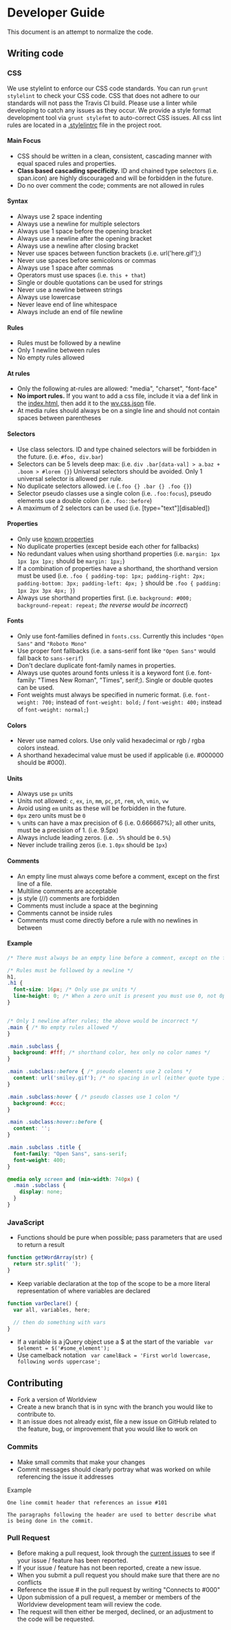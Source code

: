 # Developer Guide

This document is an attempt to normalize the code.

## Writing code

### CSS

We use stylelint to enforce our CSS code standards. You can run `grunt stylelint` to check your CSS code. CSS that does not adhere to our standards will not pass the Travis CI build. Please use a linter while developing to catch any issues as they occur. We provide a style format development tool via `grunt stylefmt` to auto-correct CSS issues. All css lint rules are located in a [.stylelintrc](https://github.com/nasa-gibs/worldview/blob/development/.stylelintrc) file in the project root.

#### Main Focus
* CSS should be written in a clean, consistent, cascading manner with equal spaced rules and properties.
* **Class based cascading specificity.** ID and chained type selectors (i.e. span.icon) are highly discouraged and will be forbidden in the future.
* Do no over comment the code; comments are not allowed in rules

#### Syntax
* Always use 2 space indenting
* Always use a newline for multiple selectors
* Always use 1 space before the opening bracket
* Always use a newline after the opening bracket
* Always use a newline after closing bracket
* Never use spaces between function brackets (i.e. url('here.gif');)
* Never use spaces before semicolons or commas
* Always use 1 space after commas
* Operators must use spaces (i.e. `this + that`)
* Single or double quotations can be used for strings
* Never use a newline between strings
* Always use lowercase
* Never leave end of line whitespace
* Always include an end of file newline

#### Rules
* Rules must be followed by a newline
* Only 1 newline between rules
* No empty rules allowed

#### At rules
* Only the following at-rules are allowed: "media", "charset", "font-face"
* **No import rules.** If you want to add a css file, include it via a def link in the [index.html](https://github.com/nasa-gibs/worldview/blob/development/web/index.html), then add it to the [wv.css.json](https://github.com/nasa-gibs/worldview/blob/master/deploy/wv.css.json) file.
* At media rules should always be on a single line and should not contain spaces between parentheses

#### Selectors
* Use class selectors. ID and type chained selectors will be forbidden in the future. (i.e. `#foo, div.bar`)
* Selectors can be 5 levels deep max: (i.e. `div .bar[data-val] > a.baz + .boom > #lorem {}`)
  Universal selectors should be avoided. Only 1 universal selector is allowed per rule.
* No duplicate selectors allowed. i.e (`.foo {} .bar {} .foo {}`)
* Selector pseudo classes use a single colon (i.e. `.foo:focus`), pseudo elements use a double colon (i.e. `.foo::before`)
* A maximum of 2 selectors can be used (i.e. [type="text"][disabled])

#### Properties
* Only use [known properties](https://github.com/betit/known-css-properties#source)
* No duplicate properties (except beside each other for fallbacks)
* No redundant values when using shorthand properties (i.e. `margin: 1px 1px 1px 1px;` should be `margin: 1px;`)
* If a combination of properties have a shorthand, the shorthand version must be used (i.e. `.foo { padding-top: 1px; padding-right: 2px; padding-bottom: 3px; padding-left: 4px; }` should be `.foo { padding: 1px 2px 3px 4px; }`)
* Always use shorthand properties first. (i.e. `background: #000; background-repeat: repeat;` _the reverse would be incorrect_)

#### Fonts
* Only use font-families defined in `fonts.css`. Currently this includes `"Open Sans"` and `"Roboto Mono"`
* Use proper font fallbacks (i.e. a sans-serif font like `"Open Sans"` would fall back to `sans-serif`)
* Don't declare duplicate font-family names in properties.
* Always use quotes around fonts unless it is a keyword font (i.e. font-family: "Times New Roman", "Times", serif;). Single or double quotes can be used.
* Font weights must always be specified in numeric format. (i.e. `font-weight: 700;` instead of `font-weight: bold;` / `font-weight: 400;` instead of `font-weight: normal;`)

#### Colors
* Never use named colors. Use only valid hexadecimal or rgb / rgba colors instead.
* A shorthand hexadecimal value must be used if applicable (i.e. #000000 should be #000).

#### Units
* Always use `px` units
* Units not allowed: `c`, `ex`, `in`, `mm`, `pc`, `pt`, `rem`, `vh`, `vmin`, `vw`
* Avoid using `em` units as these will be forbidden in the future.
* `0px` zero units must be `0`
* `%` units can have a max precision of 6 (i.e. 0.666667%); all other units, must be a precision of 1. (i.e. 9.5px)
* Always include leading zeros. (i.e. `.5%` should be `0.5%`)
* Never include trailing zeros (i.e. `1.0px` should be `1px`)

#### Comments
* An empty line must always come before a comment, except on the first line of a file.
* Multiline comments are acceptable
* js style (//) comments are forbidden
* Comments must include a space at the beginning
* Comments cannot be inside rules
* Comments must come directly before a rule with no newlines in between

#### Example
```css
/* There must always be an empty line before a comment, except on the first line of a file. */

/* Rules must be followed by a newline */
h1,
.h1 {
  font-size: 16px; /* Only use px units */
  line-height: 0; /* When a zero unit is present you must use 0, not 0px */
}


/* Only 1 newline after rules; the above would be incorrect */
.main { /* No empty rules allowed */
}

.main .subclass {
  background: #fff; /* shorthand color, hex only no color names */
}

.main .subclass::before { /* pseudo elements use 2 colons */
  content: url('smiley.gif'); /* no spacing in url (either quote type is fine) */
}

.main .subclass:hover { /* pseudo classes use 1 colon */
  background: #ccc;
}

.main .subclass:hover::before {
  content: '';
}

.main .subclass .title {
  font-family: "Open Sans", sans-serif;
  font-weight: 400;
}

@media only screen and (min-width: 740px) {
  .main .subclass {
    display: none;
  }
}

```

### JavaScript

* Functions should be pure when possible; pass parameters that are used to return a result

```js
function getWordArray(str) {
  return str.split(' ');
}
```
* Keep variable declaration at the top of the scope to be a more literal representation of where variables are declared

```js
function varDeclare() {
  var all, variables, here;

  // then do something with vars
}
```
* If a variable is a jQuery object use a $ at the start of the variable
` var $element = $('#some_element');`
* Use camelback notation
` var camelBack = 'First world lowercase, following words uppercase';`

## Contributing

* Fork a version of Worldview
* Create a new branch that is in sync with the branch you would like to contribute to.
* It an issue does not already exist, file a new issue on GitHub related to the feature, bug, or improvement that you would like to work on

### Commits

* Make small commits that make your changes
* Commit messages should clearly portray what was worked on while referencing the issue it addresses

Example

```
One line commit header that references an issue #101

The paragraphs following the header are used to better describe what
is being done in the commit.
```

### Pull Request

* Before making a pull request, look through the [current issues](https://github.com/nasa-gibs/worldview/issues) to see if your issue / feature has been reported.
* If your issue / feature has not been reported, create a new issue.
* When you submit a pull request you should make sure that there are no conflicts
* Reference the issue # in the pull request by writing "Connects to #000"
* Upon submission of a pull request, a member or members of the Worldview development team will review the code.
* The request will then either be merged, declined, or an adjustment to the code will be requested.
